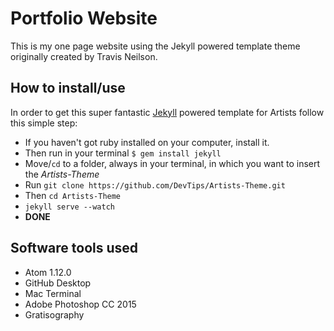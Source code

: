 # Portfolio Website

This is my one page website using the Jekyll powered template theme originally created by Travis Neilson.

## How to install/use

In order to get this super fantastic [Jekyll](http://jekyllrb.com) powered template for Artists follow this simple step:

* If you haven't got ruby installed on your computer, install it.
* Then run in your terminal `$ gem install jekyll`
* Move/`cd` to a folder, always in your terminal, in which you want to insert the *Artists-Theme*
* Run `git clone https://github.com/DevTips/Artists-Theme.git`
* Then `cd Artists-Theme`
* `jekyll serve --watch`
* **DONE**

## Software tools used

- Atom 1.12.0
- GitHub Desktop
- Mac Terminal
- Adobe Photoshop CC 2015
- Gratisography 
